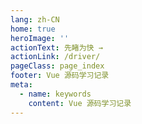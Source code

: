 ```yaml
---
lang: zh-CN
home: true
heroImage: ''
actionText: 先睹为快 →
actionLink: /driver/
pageClass: page_index
footer: Vue 源码学习记录
meta:
  - name: keywords
    content: Vue 源码学习记录
---
```


<template>
    <div class="cont">
        <div id="large-header" class="large-header">
        </div>
    </div>
</template>
